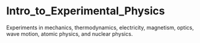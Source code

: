 # Intro_to_Experimental_Physics
Experiments in mechanics, thermodynamics, electricity, magnetism, optics, wave motion, atomic physics, and nuclear physics.
